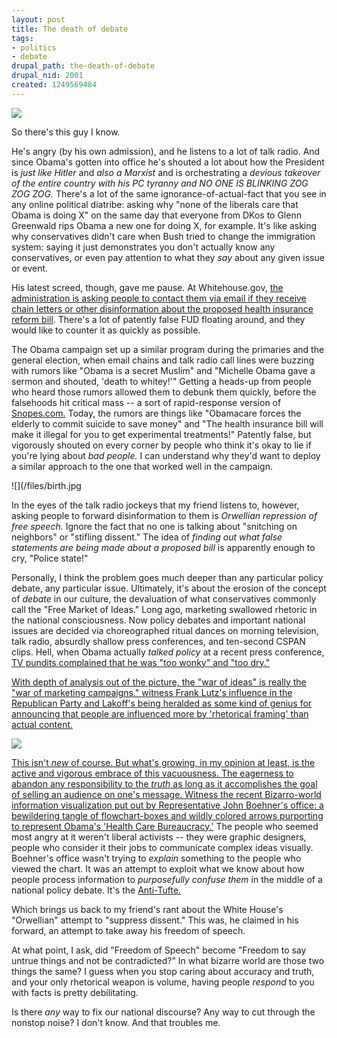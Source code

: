 ```yaml
--- 
layout: post
title: The death of debate
tags: 
- politics
- debate
drupal_path: the-death-of-debate
drupal_nid: 2001
created: 1249569484
---
```

![](/files/debate.jpg)



So there's this guy I know.



He's angry (by his own admission), and he listens to a lot of talk radio. And since Obama's gotten into office he's shouted a lot about how the President is <em>just like Hitler</em> and <em>also a Marxist</em> and is orchestrating a <em>devious takeover of the entire country with his PC tyranny and NO ONE IS BLINKING ZOG ZOG ZOG.</em> There's a lot of the same ignorance-of-actual-fact that you see in any online political diatribe: asking why "none of the liberals care that Obama is doing X" on the same day that everyone from DKos to Glenn Greenwald rips Obama a new one for doing X, for example. It's like asking why conservatives didn't care when Bush tried to change the immigration system: saying it just demonstrates you don't actually know any conservatives, or even pay attention to what they <em>say</em> about any given issue or event.



His latest screed, though, gave me pause. At Whitehouse.gov, <a href="http://www.whitehouse.gov/blog/Facts-Are-Stubborn-Things/">the administration is asking people to contact them via email if they receive chain letters or other disinformation about the proposed health insurance reform bill</a>. There's a lot of patently false FUD floating around, and they would like to counter it as quickly as possible.



The Obama campaign set up a similar program during the primaries and the general election, when email chains and talk radio call lines were buzzing with rumors like "Obama is a secret Muslim" and "Michelle Obama gave a sermon and shouted, 'death to whitey!'" Getting a heads-up from people who heard those rumors allowed them to debunk them quickly, before the falsehoods hit critical mass -- a sort of rapid-response version of <a href="http://snopes.com">Snopes.com.</a> Today, the rumors are things like "Obamacare forces the elderly to commit suicide to save money" and "The health insurance bill will make it illegal for you to get experimental treatments!" Patently false, but vigorously shouted on every corner by people who think it's okay to lie if you're lying about <em>bad people.</em> I can understand why they'd want to deploy a similar approach to the one that worked well in the campaign.



![](/files/birth.jpg



In the eyes of the talk radio jockeys that my friend listens to, however, asking people to forward disinformation to them is <em>Orwellian repression of free speech.</em> Ignore the fact that no one is talking about "snitching on neighbors" or "stifling dissent." The idea of <em>finding out what false statements are being made about a proposed bill</em> is apparently enough to cry, "Police state!"



Personally, I think the problem goes much deeper than any particular policy debate, any particular issue. Ultimately, it's about the erosion of the concept of <em>debate</em> in our culture, the devaluation of what conservatives commonly call the "Free Market of Ideas." Long ago, marketing swallowed rhetoric in the national consciousness. Now policy debates and important national issues are decided via choreographed ritual dances on morning television, talk radio, absurdly shallow press conferences, and ten-second CSPAN clips. Hell, when Obama actually <em>talked policy</em> at a recent press conference, <a href="http://delong.typepad.com/egregious_moderation/2009/07/wonkette-was-barack-obama-too-smart-with-his-policies-last-night.html">TV pundits complained that he was "too wonky" and "too dry."



With depth of analysis out of the picture, the "war of ideas" is really the "war of marketing campaigns." witness Frank Lutz's influence in the Republican Party and Lakoff's being heralded as some kind of genius for announcing that people are influenced more by 'rhetorical framing' than actual content.



![](/files/scary-visualization.jpg)



This isn't <em>new</em> of course. But what's growing, in my opinion at least, is the active and vigorous embrace of this vacuousness. The eagerness to abandon any responsibility to the <em>truth</em> as long as it accomplishes the goal of selling an audience on one's message. Witness the recent Bizarro-world information visualization put out by Representative John Boehner's office: <a href="http://voices.washingtonpost.com/ezra-klein/2009/07/when_health-care_reform_stops.html">a bewildering tangle of flowchart-boxes and wildly colored arrows purporting to represent Obama's 'Health Care Bureaucracy.'</a> The people who seemed most angry at it weren't liberal activists -- they were graphic designers, people who consider it their jobs to communicate complex ideas visually. Boehner's office wasn't trying to <em>explain</em> something to the people who viewed the chart. It was an attempt to exploit what we know about how people process information to <em>purposefully confuse them</em> in the middle of a national policy debate. It's the <a href="http://www.edwardtufte.com/tufte/">Anti-Tufte.</a>



Which brings us back to my friend's rant about the White House's "Orwellian" attempt to "suppress dissent." This was, he claimed in his forward, an attempt to take away his freedom of speech.



At what point, I ask, did "Freedom of Speech" become "Freedom to say untrue things and not be contradicted?" In what bizarre world are those two things the same? I guess when you stop caring about accuracy and truth, and your only rhetorical weapon is volume, having people <em>respond</em> to you with facts is pretty debilitating.



Is there <em>any</em> way to fix our national discourse? Any way to cut through the nonstop noise? I don't know. And that troubles me.
